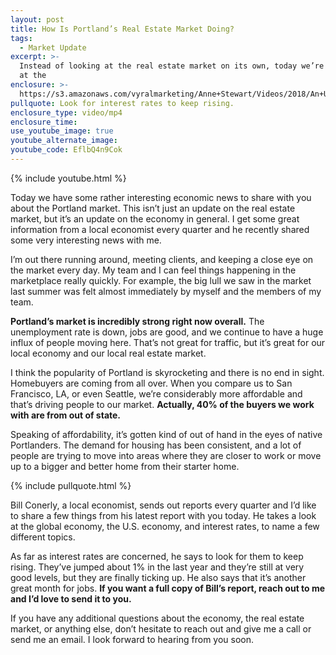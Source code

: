 ```yaml
---
layout: post
title: How Is Portland’s Real Estate Market Doing?
tags:
  - Market Update
excerpt: >-
  Instead of looking at the real estate market on its own, today we’re looking
  at the
enclosure: >-
  https://s3.amazonaws.com/vyralmarketing/Anne+Stewart/Videos/2018/An+Update+On+The+Portland+Market+-+Oregon+Real+Estate+Agent.mp4
pullquote: Look for interest rates to keep rising.
enclosure_type: video/mp4
enclosure_time:
use_youtube_image: true
youtube_alternate_image:
youtube_code: EflbQ4n9Cok
---
```


{% include youtube.html %}

Today we have some rather interesting economic news to share with you about the Portland market. This isn’t just an update on the real estate market, but it’s an update on the economy in general. I get some great information from a local economist every quarter and he recently shared some very interesting news with me.

I’m out there running around, meeting clients, and keeping a close eye on the market every day. My team and I can feel things happening in the marketplace really quickly. For example, the big lull we saw in the market last summer was felt almost immediately by myself and the members of my team.

**Portland’s market is incredibly strong right now overall.** The unemployment rate is down, jobs are good, and we continue to have a huge influx of people moving here. That’s not great for traffic, but it’s great for our local economy and our local real estate market.

I think the popularity of Portland is skyrocketing and there is no end in sight. Homebuyers are coming from all over. When you compare us to San Francisco, LA, or even Seattle, we’re considerably more affordable and that’s driving people to our market. **Actually, 40% of the buyers we work with are from out of state.**

Speaking of affordability, it’s gotten kind of out of hand in the eyes of native Portlanders. The demand for housing has been consistent, and a lot of people are trying to move into areas where they are closer to work or move up to a bigger and better home from their starter home.

{% include pullquote.html %}

Bill Conerly, a local economist, sends out reports every quarter and I’d like to share a few things from his latest report with you today. He takes a look at the global economy, the U.S. economy, and interest rates, to name a few different topics.

As far as interest rates are concerned, he says to look for them to keep rising. They’ve jumped about 1% in the last year and they’re still at very good levels, but they are finally ticking up. He also says that it’s another great month for jobs. **If you want a full copy of Bill’s report, reach out to me and I’d love to send it to you.**

If you have any additional questions about the economy, the real estate market, or anything else, don’t hesitate to reach out and give me a call or send me an email. I look forward to hearing from you soon.

&nbsp;